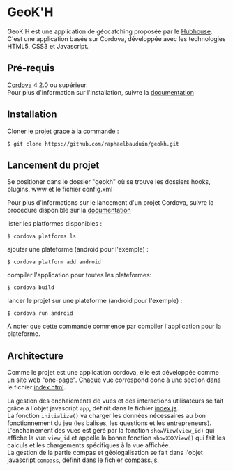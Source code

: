 # GeoK'H
GeoK'H est une application de géocatching proposée par le [Hubhouse](http://www.univ-lille1.fr/etudes/hubhouse).
C'est une application basée sur Cordova, développée avec les technologies HTML5, CSS3 et Javascript.

## Pré-requis
[Cordova](http://www.cordova.apache.org) 4.2.0 ou supérieur.   
Pour plus d'information sur l'installation, suivre la [documentation](http://cordova.apache.org/docs/en/4.0.0/guide_cli_index.md.html#The%20Command-Line%20Interface)

## Installation
Cloner le projet grace à la commande :

    $ git clone https://github.com/raphaelbauduin/geokh.git

## Lancement du projet
Se positioner dans le dossier "geokh" où se trouve les dossiers hooks, plugins, www et le fichier config.xml

Pour plus d'informations sur le lancement d'un projet Cordova, suivre la procedure disponible sur la [documentation](http://cordova.apache.org/docs/en/4.0.0/guide_cli_index.md.html#The%20Command-Line%20Interface)

lister les platformes disponibles :

    $ cordova platforms ls

ajouter une plateforme (android pour l'exemple) : 

    $ cordova platform add android
    
compiler l'application pour toutes les plateformes:

    $ cordova build

lancer le projet sur une plateforme (android pour l'exemple) : 

    $ cordova run android
    
A noter que cette commande commence par compiler l'application pour la plateforme.

## Architecture
Comme le projet est une application cordova, elle est développée comme un site web "one-page". Chaque vue correspond donc à une section dans le fichier [index.html](https://github.com/raphaelbauduin/geokh/blob/master/geokh/www/index.html).

La gestion des enchaiements de vues et des interactions utilisateurs se fait grâce à l'objet javascript `app`, définit dans le fichier [index.js](https://github.com/raphaelbauduin/geokh/blob/master/geokh/www/js/index.js).  
La fonction `initialize()` va charger les données nécessaires au bon fonctionnement du jeu (les balises, les questions et les entrepreneurs).  
L'enchainement des vues est géré par la fonction `showView(view_id)` qui affiche la vue `view_id` et appelle la bonne fonction `showXXXView()` qui fait les calculs et les chargements spécifiques à la vue affichée.  
La gestion de la partie compas et géologalisation se fait dans l'objet javascript `compass`, définit dans le fichier [compass.js](https://github.com/raphaelbauduin/geokh/blob/master/geokh/www/js/compass.js).

